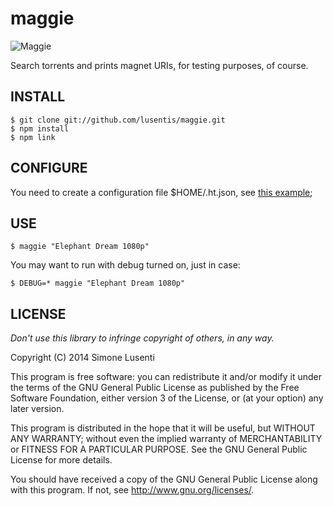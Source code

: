 maggie
======
![Maggie](http://i.imgur.com/IHXhFFn.jpg)

Search torrents and prints magnet URIs, for testing purposes, of course.


## INSTALL

    $ git clone git://github.com/lusentis/maggie.git
    $ npm install
    $ npm link


## CONFIGURE

You need to create a configuration file $HOME/.ht.json, see [this example](http://sprunge.us/jDgi);


## USE

    $ maggie "Elephant Dream 1080p"

You may want to run with debug turned on, just in case:

    $ DEBUG=* maggie "Elephant Dream 1080p"


## LICENSE

*Don't use this library to infringe copyright of others, in any way.*

Copyright (C) 2014  Simone Lusenti

This program is free software: you can redistribute it and/or modify
it under the terms of the GNU General Public License as published by
the Free Software Foundation, either version 3 of the License, or
(at your option) any later version.

This program is distributed in the hope that it will be useful,
but WITHOUT ANY WARRANTY; without even the implied warranty of
MERCHANTABILITY or FITNESS FOR A PARTICULAR PURPOSE.  See the
GNU General Public License for more details.

You should have received a copy of the GNU General Public License
along with this program.  If not, see <http://www.gnu.org/licenses/>.
